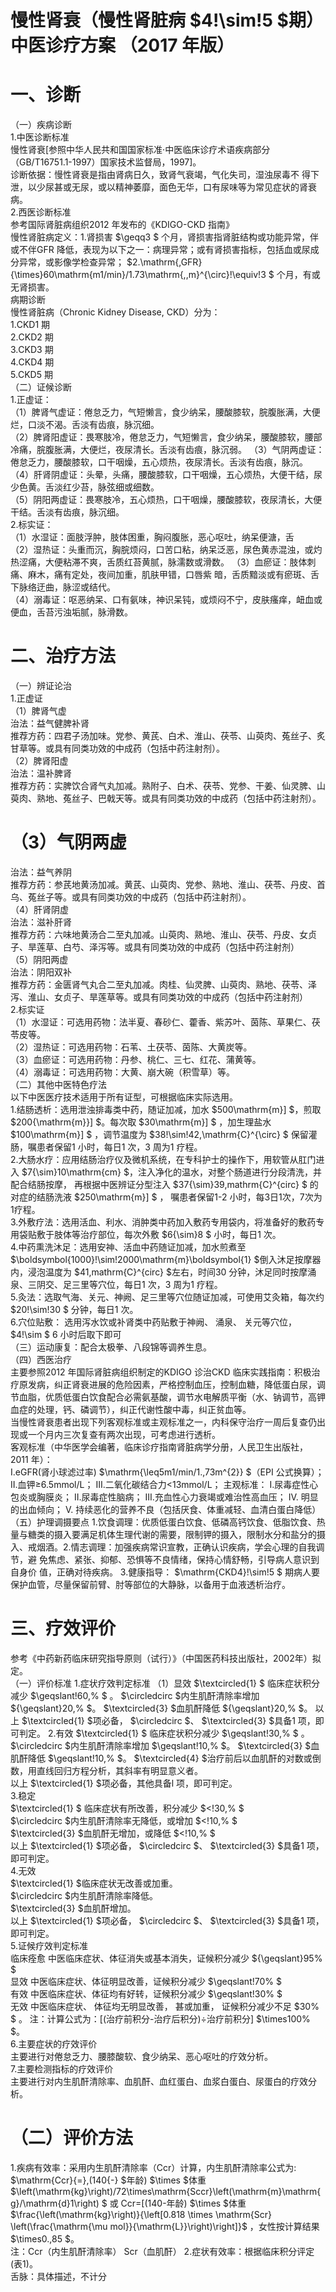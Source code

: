 # 慢性肾衰（慢性肾脏病 $4\!\sim\!5 $期）中医诊疗方案 （2017 年版）  
# 一、诊断  
（一）疾病诊断  
1.中医诊断标准  
慢性肾衰[参照中华人民共和国国家标准·中医临床诊疗术语疾病部分（GB/T16751.1-1997）国家技术监督局，1997]。  
诊断依据：慢性肾衰是指由肾病日久，致肾气衰竭，气化失司，湿浊尿毒不 得下泄，以少尿甚或无尿，或以精神萎靡，面色无华，口有尿味等为常见症状的肾衰病。  
2.西医诊断标准  
参考国际肾脏病组织2012 年发布的《KDIGO-CKD 指南》  
慢性肾脏病定义：1.肾损害 $\geqq3 $ 个月，肾损害指肾脏结构或功能异常，伴或不伴GFR 降低，表现为以下之一：病理异常；或有肾损害指标，包括血或尿成分异常，或影像学检查异常； $2.\mathrm{\,GFR}{\times}60\mathrm{m1/min}/1.73\mathrm{\,\,m}^{\circ}\!\equiv\!3 $ 个月，有或无肾损害。  
病期诊断  
慢性肾脏病（Chronic Kidney Disease, CKD）分为：  
1.CKD1 期  
2.CKD2 期  
3.CKD3 期  
4.CKD4 期  
5.CKD5 期  
（二）证候诊断  
1.正虚证：  
（1）脾肾气虚证：倦怠乏力，气短懒言，食少纳呆，腰酸膝软，脘腹胀满，大便烂，口淡不渴。舌淡有齿痕，脉沉细。  
（2）脾肾阳虚证：畏寒肢冷，倦怠乏力，气短懒言，食少纳呆，腰酸膝软，腰部冷痛，脘腹胀满，大便烂，夜尿清长。舌淡有齿痕，脉沉弱。 （3）气阴两虚证：倦怠乏力，腰酸膝软，口干咽燥，五心烦热，夜尿清长。舌淡有齿痕，脉沉。  
（4）肝肾阴虚证：头晕，头痛，腰酸膝软，口干咽燥，五心烦热，大便干结，尿少色黄。舌淡红少苔，脉弦细或细数。  
（5）阴阳两虚证：畏寒肢冷，五心烦热，口干咽燥，腰酸膝软，夜尿清长，大便干结。舌淡有齿痕，脉沉细。  
2.标实证：  
（1）水湿证：面肢浮肿，肢体困重，胸闷腹胀，恶心呕吐，纳呆便溏，舌  
（2）湿热证：头重而沉，胸脘烦闷，口苦口粘，纳呆泛恶，尿色黄赤混浊，或灼热涩痛，大便粘滞不爽，舌质红苔黄腻，脉濡数或滑数。 （3）血瘀证：肢体刺痛、麻木，痛有定处，夜间加重，肌肤甲错，口唇紫 暗，舌质黯淡或有瘀斑、舌下脉络迂曲，脉涩或结代。  
（4）溺毒证：呕恶纳呆、口有氨味，神识呆钝，或烦闷不宁，皮肤瘙痒，衄血或便血，舌苔污浊垢腻，脉滑数。  
# 二、治疗方法  
（一）辨证论治  
1.正虚证  
（1）脾肾气虚  
治法：益气健脾补肾  
推荐方药：四君子汤加味。党参、黄芪、白术、淮山、茯苓、山萸肉、菟丝子、炙甘草等。或具有同类功效的中成药（包括中药注射剂）。  
（2）脾肾阳虚  
治法：温补脾肾  
推荐方药：实脾饮合肾气丸加减。熟附子、白术、茯苓、党参、干姜、仙灵脾、山萸肉、熟地、菟丝子、巴戟天等。或具有同类功效的中成药（包括中药注射剂）。  
# （3）气阴两虚  
治法：益气养阴  
推荐方药：参芪地黄汤加减。黄芪、山萸肉、党参、熟地、淮山、茯苓、丹皮、首乌、菟丝子等。或具有同类功效的中成药（包括中药注射剂）。  
（4）肝肾阴虚  
治法：滋补肝肾  
推荐方药：六味地黄汤合二至丸加减。山萸肉、熟地、淮山、茯苓、丹皮、女贞子、旱莲草、白芍、泽泻等。或具有同类功效的中成药（包括中药注射剂）  
（5）阴阳两虚  
治法：阴阳双补  
推荐方药：金匮肾气丸合二至丸加减。肉桂、仙灵脾、山萸肉、熟地、茯苓、泽泻、淮山、女贞子、旱莲草等。或具有同类功效的中成药（包括中药注射剂）  
2.标实证  
（1）水湿证：可选用药物：法半夏、春砂仁、藿香、紫苏叶、茵陈、草果仁、茯苓皮等。  
（2）湿热证：可选用药物：石苇、土茯苓、茵陈、大黄炭等。  
（3）血瘀证：可选用药物：丹参、桃仁、三七、红花、蒲黄等。  
（4）溺毒证：可选用药物：大黄、崩大碗（积雪草）等。  
（二）其他中医特色疗法  
以下中医医疗技术适用于所有证型，可根据临床实际选用。  
1.结肠透析：选用泄浊排毒类中药，随证加减，加水 $500\mathrm{m}] $，煎取 $200{\mathrm{m}}] $。每次取 $30\mathrm{m}] $ ，加生理盐水 $100\mathrm{m}] $ ，调节温度为 $38\!\sim\!42\,\mathrm{C}^{\circ} $ 保留灌肠，嘱患者保留1 小时，每日1 次，3 周为1 疗程。  
2.大肠水疗：应用结肠治疗仪及微机系统，在专科护士的操作下，用软管从肛门进入 $7{\sim}10\mathrm{cm} $，注入净化的温水，对整个肠道进行分段清洗，并配合结肠按摩， 再根据中医辨证分型注入 $37{\sim}39\,mathrm{C}^{circ} $ 的对症的结肠洗液 $250\mathrm{m}] $ ， 嘱患者保留1-2 小时，每3日1次，7次为1疗程。  
3.外敷疗法：选用活血、利水、消肿类中药加入敷药专用袋内，将准备好的敷药专用袋贴敷于肢体等治疗部位，每次外敷 $6{\sim}8 $ 小时，每日1 次。  
4.中药熏洗沐足：选用安神、活血中药随证加减，加水煎煮至 $\boldsymbol{1000}\!\sim\!2000\mathrm{m}\boldsymbol{1} $倒入沐足按摩器内，浸泡温度为 $41\,mathrm{C}^{circ} $左右，时间30 分钟，沐足同时按摩涌泉、三阴交、足三里等穴位，每日1 次，3 周为1 疗程。  
5.灸法：选取气海、关元、神阙、足三里等穴位随证加减，可使用艾灸箱，每次约 $20\!\sim\!30 $ 分钟，每日1 次。  
6.穴位贴敷： 选用泻水饮或补肾类中药贴敷于神阙、 涌泉、 关元等穴位， $4\!\sim $ 6 小时后取下即可  
（三）运动康复：配合太极拳、八段锦等调养生息。  
（四）西医治疗  
主要参照2012 年国际肾脏病组织制定的KDIGO 诊治CKD 临床实践指南：积极治疗原发病，纠正肾衰进展的危险因素，严格控制血压，控制血糖，降低蛋白尿，调节血脂，优质低蛋白饮食配合必需氨基酸，调节水电解质平衡（水、钠调节，高钾血症的处理，钙、磷调节），纠正代谢性酸中毒，纠正贫血等。  
当慢性肾衰患者出现下列客观标准或主观标准之一，内科保守治疗一周后复查仍出现或一个月内三次复查有两次出现，可考虑进行透析。  
客观标准（中华医学会编著，临床诊疗指南肾脏病学分册，人民卫生出版社，2011 年）：  
I.eGFR(肾小球滤过率) $\mathrm{\leq5m1/min/1.\,73m^{2}} $（EPI 公式换算）； II.血钾≥6.5mmol/L；  Ⅲ.二氧化碳结合力<13mmol/L；  主观标准：  I.尿毒症性心包炎或胸膜炎；  II.尿毒症性脑病；  Ⅲ.充血性心力衰竭或难治性高血压；  Ⅳ. 明显的出血倾向；  Ⅴ. 持续恶化的营养不良（包括厌食、体重减轻、血清白蛋白降低） （五）护理调摄要点 1.饮食调理：优质低蛋白饮食、低磷高钙饮食、低脂饮食、热量与糖类的摄入要满足机体生理代谢的需要，限制钾的摄入，限制水分和盐分的摄入、戒烟酒。2.情志调理：加强疾病常识宣教，正确认识疾病，学会心理的自我调节，避 免焦虑、紧张、抑郁、恐惧等不良情绪，保持心情舒畅，引导病人意识到自身价 值，正确对待疾病。  3.健康指导： $\mathrm{CKD4}\!\sim\!5 $ 期病人要保护血管，尽量保留前臂、肘等部位的大静脉，以备用于血液透析治疗。  
# 三、疗效评价  
参考《中药新药临床研究指导原则（试行）》（中国医药科技出版社，2002年）拟定。  
（一）评价标准 1.症状疗效判定标准 （1）显效 $\textcircled{1} $ 临床症状积分减少 $\geqslant\!60\,\% $ 。  $\circledcirc $内生肌酐清除率增加 ${\geqslant}20\,\% $。 $\textcircled{3} $血肌酐降低 ${\geqslant}20\,\% $。 以上 $\textcircled{1} $项必备， $\circledcirc $、 $\textcircled{3} $具备1 项，即可判定。 2.有效 $\textcircled{1} $ 临床症状积分减少 $\geqslant\!30\,\% $ 。  $\circledcirc $内生肌酐清除率增加 $\geqslant\!10\,\% $。 $\textcircled{3} $血肌酐降低 $\geqslant\!10\,\% $。 $\textcircled{4} $治疗前后以血肌酐的对数或倒数，用直线回归方程分析，其斜率有明显意义者。  
以上 $\textcircled{1} $项必备，其他具备l 项，即可判定。  
3.稳定  
$\textcircled{1} $ 临床症状有所改善，积分减少 $<\!30\,\% $  
$\circledcirc $内生肌酐清除率无降低，或增加 $<\!10\,\% $  
$\textcircled{3} $血肌酐无增加，或降低 $<\!10\,\% $  
以上 $\textcircled{1} $项必备， $\circledcirc $、 $\textcircled{3} $具备1 项，即可判定。  
4.无效  
$\textcircled{1} $临床症状无改善或加重。  
$\circledcirc $内生肌酐清除率降低。  
$\textcircled{3} $血肌酐增加。  
以上 $\textcircled{1} $项必备， $\circledcirc $、 $\textcircled{3} $具备1 项，即可判定。  
5.证候疗效判定标准  
临床痊愈 中医临床症状、体征消失或基本消失，证候积分减少 ${\geqslant}95\% $  
显效 中医临床症状、体征明显改善，证候积分减少 $\geqslant\!70\% $  
有效 中医临床症状、体征均有好转，证候积分减少 $\geqslant\!30\% $  
无效 中医临床症状、 体征均无明显改善， 甚或加重， 证候积分减少不足 $30\% $ 。 注：计算公式为：[(治疗前积分-治疗后积分)÷治疗前积分] $\times100\% $。  
6.主要症状的疗效评价  
主要进行对倦怠乏力、腰膝酸软、食少纳呆、恶心呕吐的疗效分析。  
7.主要检测指标的疗效评价  
主要进行对内生肌酐清除率、血肌酐、血红蛋白、血浆白蛋白、尿蛋白的疗效分析。  
# （二）评价方法  
1.疾病有效率：采用内生肌酐清除率（Ccr）计算，内生肌酐清除率公式为:  
$\mathrm{Ccr}{=}\,(140{-} $年龄) $\times $体重 $\left(\mathrm{kg}\right)/72\times\mathrm{Sccr}\left(\mathrm{m}\mathrm{g}/\mathrm{d}1\right) $ 或 Ccr=[(140-年龄) $\times $体重
$\frac{\left(\mathrm{kg}\right)}{\left[0.818 \times \mathrm{Scr} \left(\frac{\mathrm{\mu mol}}{\mathrm{L}}\right)\right]}$ ，女性按计算结果 $\times0.\,85 $。  
注：Ccr（内生肌酐清除率） Scr（血肌酐）   2.症状有效率：根据临床积分评定(表1)。  
舌脉：具体描述，不计分  